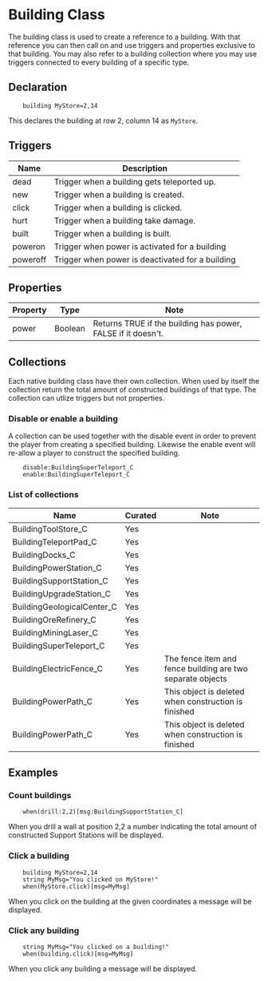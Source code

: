 # Building Class
The building class is used to create a reference to a building. With that reference you can then call on and use triggers and properties exclusive to that building. You may also refer to a building collection where you may use triggers connected to every building of a specific type.

## Declaration

```mms
	building MyStore=2,14
```

This declares the building at row 2, column 14 as `MyStore`.

## Triggers

|Name|Description|
|---|---|
|dead|Trigger when a building gets teleported up.|
|new|Trigger when a building is created.|
|click|Trigger when a building is clicked.|
|hurt|Trigger when a building take damage.|
|built|Trigger when a building is built.|
|poweron|Trigger when power is activated for a building|
|poweroff|Trigger when power is deactivated for a building|

## Properties

|Property|Type|Note|
|---|---|---|
|power|Boolean|Returns TRUE if the building has power, FALSE if it doesn't.|


## Collections 
Each native building class have their own collection. When used by itself the collection return the total amount of constructed buildings of that type. The collection can utlize triggers but not properties.

### Disable or enable a building
A collection can be used together with the disable event in order to prevent the player from creating a specified building. Likewise the enable event will re-allow a player to construct the specified building.

```mms
	disable:BuildingSuperTeleport_C
	enable:BuildingSuperTeleport_C
```

### List of collections

|Name|Curated|Note|
|---|---|---|
|BuildingToolStore_C|Yes||
|BuildingTeleportPad_C|Yes||
|BuildingDocks_C|Yes||
|BuildingPowerStation_C|Yes||
|BuildingSupportStation_C|Yes||
|BuildingUpgradeStation_C|Yes||
|BuildingGeologicalCenter_C|Yes||
|BuildingOreRefinery_C|Yes||
|BuildingMiningLaser_C|Yes||
|BuildingSuperTeleport_C|Yes||
|BuildingElectricFence_C|Yes|The fence item and fence building are two separate objects|
|BuildingPowerPath_C|Yes|This object is deleted when construction is finished|
|BuildingPowerPath_C|Yes|This object is deleted when construction is finished|

## Examples
### Count buildings

```mms
	when(drill:2,2)[msg:BuildingSupportStation_C]
```

When you drill a wall at position 2,2 a number indicating the total amount of constructed Support 	Stations will be displayed.

### Click a building

```mms
	building MyStore=2,14
	string MyMsg="You clicked on MyStore!"
	when(MyStore.click)[msg=MyMsg]
```

When you click on the building at the given coordinates a message will be displayed.

### Click any building

```mms
	string MyMsg="You clicked on a building!"
	when(building.click)[msg=MyMsg]
```

When you click any building a message will be displayed.
